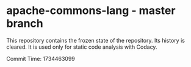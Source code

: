# apache-commons-lang - master branch

This repository contains the frozen state of the repository.
Its history is cleared. It is used only for static code
analysis with Codacy.

Commit Time: 1734463099